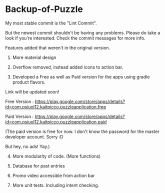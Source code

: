 # Backup-of-Puzzle

My most stable commit is the "Lint Commit".

But the newest commit shouldn't be having any problems. Please do take a look if you're interested. Check the commit messages for more info.

Features added that weren't in the original version.

1) More material design

2) Overflow removed, instead added icons to action bar.

3) Developed a Free as well as Paid version for the apps using gradle product flavors.

Link will be updated soon!

Free Version : https://play.google.com/store/apps/details?id=com.psiuol12.kaitpicco.puzzleapplication.free

Paid Version : https://play.google.com/store/apps/details?id=com.psiuol12.kaitpicco.puzzleapplication.paid

(The paid version is free for now. I don't know the password for the master developer account. Sorry :D 

But hey, no ads! Yay.)

4) More modularity of code. (More functions)

5) Database for past entries

6) Promo video accessible from action bar

5) More unit tests. Including intent checking.

